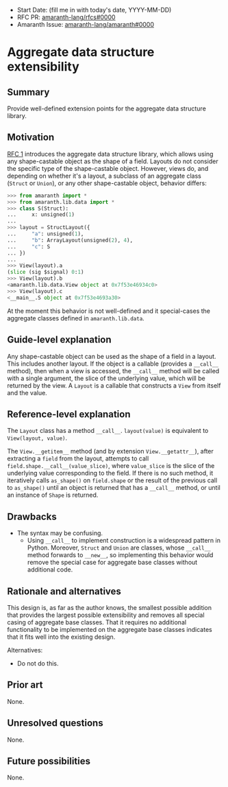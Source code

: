 - Start Date: (fill me in with today's date, YYYY-MM-DD)
- RFC PR: [amaranth-lang/rfcs#0000](https://github.com/amaranth-lang/rfcs/pull/0000)
- Amaranth Issue: [amaranth-lang/amaranth#0000](https://github.com/amaranth-lang/amaranth/issues/0000)

# Aggregate data structure extensibility

## Summary
[summary]: #summary

Provide well-defined extension points for the aggregate data structure library.

## Motivation
[motivation]: #motivation

[RFC 1]: 0001-aggregate-data-structures.md

[RFC 1] introduces the aggregate data structure library, which allows using any shape-castable object as the shape of a field. Layouts do not consider the specific type of the shape-castable object. However, views do, and depending on whether it's a layout, a subclass of an aggregate class (`Struct` or `Union`), or any other shape-castable object, behavior differs:

```python
>>> from amaranth import *
>>> from amaranth.lib.data import *
>>> class S(Struct):
...     x: unsigned(1)
...
>>> layout = StructLayout({
...     "a": unsigned(1),
...     "b": ArrayLayout(unsigned(2), 4),
...     "c": S
... })
...
>>> View(layout).a
(slice (sig $signal) 0:1)
>>> View(layout).b
<amaranth.lib.data.View object at 0x7f53e46934c0>
>>> View(layout).c
<__main__.S object at 0x7f53e4693a30>
```

At the moment this behavior is not well-defined and it special-cases the aggregate classes defined in `amaranth.lib.data`.

## Guide-level explanation
[guide-level-explanation]: #guide-level-explanation

Any shape-castable object can be used as the shape of a field in a layout. This includes another layout. If the object is a callable (provides a `__call__` method), then when a view is accessed, the `__call__` method will be called with a single argument, the slice of the underlying value, which will be returned by the view. A `Layout` is a callable that constructs a `View` from itself and the value.

## Reference-level explanation
[reference-level-explanation]: #reference-level-explanation

The `Layout` class has a method `__call__`. `layout(value)` is equivalent to `View(layout, value)`.

The `View.__getitem__` method (and by extension `View.__getattr__`), after extracting a `field` from the layout, attempts to call `field.shape.__call__(value_slice)`, where `value_slice` is the slice of the underlying value corresponding to the field. If there is no such method, it iteratively calls `as_shape()` on `field.shape` or the result of the previous call to `as_shape()` until an object is returned that has a `__call__` method, or until an instance of `Shape` is returned.

## Drawbacks
[drawbacks]: #drawbacks

* The syntax may be confusing.
  * Using `__call__` to implement construction is a widespread pattern in Python. Moreover, `Struct` and `Union` are classes, whose `__call__` method forwards to `__new__`, so implementing this behavior would remove the special case for aggregate base classes without additional code.

## Rationale and alternatives
[rationale-and-alternatives]: #rationale-and-alternatives

This design is, as far as the author knows, the smallest possible addition that provides the largest possible extensibility and removes all special casing of aggregate base classes. That it requires no additional functionality to be implemented on the aggregate base classes indicates that it fits well into the existing design.

Alternatives:
* Do not do this.

## Prior art
[prior-art]: #prior-art

None.

## Unresolved questions
[unresolved-questions]: #unresolved-questions

None.

## Future possibilities
[future-possibilities]: #future-possibilities

None.
